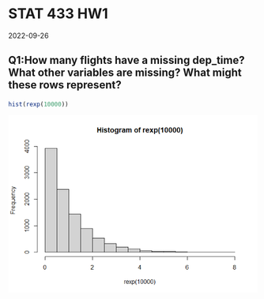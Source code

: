 STAT 433 HW1
================
2022-09-26

## Q1:How many flights have a missing dep_time? What other variables are missing? What might these rows represent?

``` r
hist(rexp(10000))
```

![](README_files/figure-gfm/unnamed-chunk-1-1.png)<!-- -->
